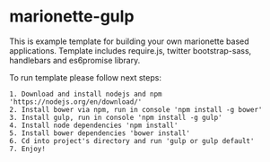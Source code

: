 # marionette-gulp

This is example template for building your own marionette based applications.
Template includes require.js, twitter bootstrap-sass, handlebars and es6promise library.

To run template please follow next steps:

    1. Download and install nodejs and npm 'https://nodejs.org/en/download/'
    2. Install bower via npm, run in console 'npm install -g bower'
    3. Install gulp, run in console 'npm install -g gulp'
    4. Install node dependencies 'npm install'
    5. Install bower dependencies 'bower install'
    6. Cd into project's directory and run 'gulp or gulp default'
    7. Enjoy!